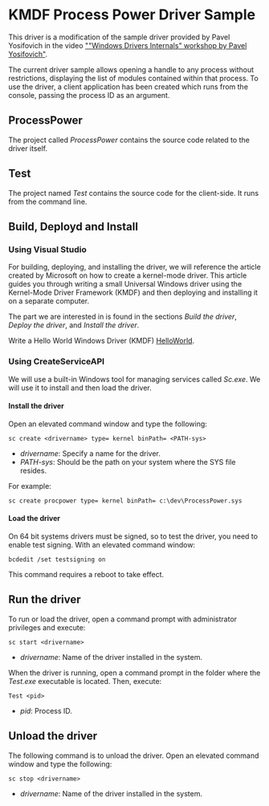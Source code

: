 # KMDF Process Power Driver Sample

This driver is a modification of the sample driver provided by Pavel Yosifovich in the video [""Windows Drivers Internals" workshop by Pavel Yosifovich"](https://www.youtube.com/watch?v=qtklO16zttE).

The current driver sample allows opening a handle to any process without restrictions, displaying the list of modules contained within that process. To use the driver, a client application has been created which runs from the console, passing the process ID as an argument.

## ProcessPower

The project called *ProcessPower* contains the source code related to the driver itself.

## Test

The project named *Test* contains the source code for the client-side. It runs from the command line.

## Build, Deployd and Install

### Using Visual Studio

For building, deploying, and installing the driver, we will reference the article created by Microsoft on how to create a kernel-mode driver. This article guides you through writing a small Universal Windows driver using the Kernel-Mode Driver Framework (KMDF) and then deploying and installing it on a separate computer. 

The part we are interested in is found in the sections *Build the driver*, *Deploy the driver*, and *Install the driver*.

Write a Hello World Windows Driver (KMDF) [HelloWorld](https://learn.microsoft.com/en-us/windows-hardware/drivers/gettingstarted/writing-a-very-small-kmdf--driver).

### Using CreateServiceAPI

We will use a built-in Windows tool for managing services called *Sc.exe*. We will use it to install and then load the driver.

#### Install the driver

Open an elevated command window and type the following:

```
sc create <drivername> type= kernel binPath= <PATH-sys>
```
* *drivername*: Specify a name for the driver.
* *PATH-sys*: Should be the path on your system where the SYS file resides.

For example:
```
sc create procpower type= kernel binPath= c:\dev\ProcessPower.sys
```

#### Load the driver

On 64 bit systems drivers must be signed, so to test the driver, you need to enable test signing. With an elevated command window:

```
bcdedit /set testsigning on
```

This command requires a reboot to take effect.

## Run the driver

To run or load the driver, open a command prompt with administrator privileges and execute:

```
sc start <drivername>
```

* *drivername*: Name of the driver installed in the system.

When the driver is running, open a command prompt in the folder where the *Test.exe* executable is located. Then, execute:
```
Test <pid>
```
* *pid*: Process ID.

## Unload the driver

The following command is to unload the driver. Open an elevated command window and type the following:
```
sc stop <drivername>
```
* *drivername*: Name of the driver installed in the system.

